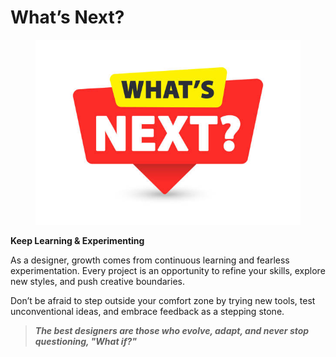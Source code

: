 # What’s Next?

<figure><img src="../../.gitbook/assets/image (4).png" alt=""><figcaption></figcaption></figure>

**Keep Learning & Experimenting**

As a designer, growth comes from continuous learning and fearless experimentation. Every project is an opportunity to refine your skills, explore new styles, and push creative boundaries.

Don’t be afraid to step outside your comfort zone by trying new tools, test unconventional ideas, and embrace feedback as a stepping stone.&#x20;

> _**The best designers are those who evolve, adapt, and never stop questioning, "What if?"**_

